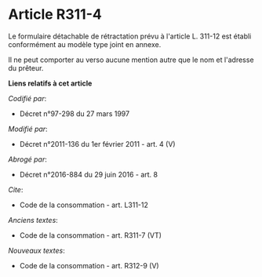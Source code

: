 # Article R311-4

Le formulaire détachable de rétractation prévu à l'article L. 311-12 est établi conformément au modèle type joint en annexe. 

Il ne peut comporter au verso aucune mention autre que le nom et l'adresse du prêteur.

**Liens relatifs à cet article**

_Codifié par_:

  - Décret n°97-298 du 27 mars 1997

_Modifié par_:

  - Décret n°2011-136 du 1er février 2011 - art. 4 (V)

_Abrogé par_:

  - Décret n°2016-884 du 29 juin 2016 - art. 8

_Cite_:

  - Code de la consommation - art. L311-12

_Anciens textes_:

  - Code de la consommation - art. R311-7 (VT)

_Nouveaux textes_:

  - Code de la consommation - art. R312-9 (V)
